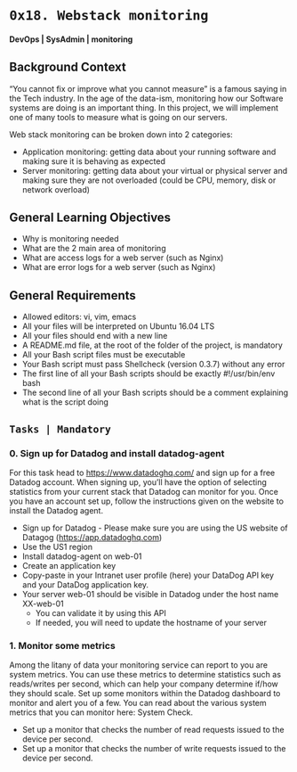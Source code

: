 #	`0x18. Webstack monitoring`

####  DevOps | SysAdmin | monitoring

## Background Context

“You cannot fix or improve what you cannot measure” is a famous saying in the Tech industry. In the age of the data-ism, monitoring how our Software systems are doing is an important thing. In this project, we will implement one of many tools to measure what is going on our servers.

Web stack monitoring can be broken down into 2 categories:

* Application monitoring: getting data about your running software and making sure it is behaving as expected
* Server monitoring: getting data about your virtual or physical server and making sure they are not overloaded (could be CPU, memory, disk or network overload)

## General Learning Objectives

* Why is monitoring needed
* What are the 2 main area of monitoring
* What are access logs for a web server (such as Nginx)
* What are error logs for a web server (such as Nginx)

##  General Requirements

* Allowed editors: vi, vim, emacs
* All your files will be interpreted on Ubuntu 16.04 LTS
* All your files should end with a new line
* A README.md file, at the root of the folder of the project, is mandatory
* All your Bash script files must be executable
* Your Bash script must pass Shellcheck (version 0.3.7) without any error
* The first line of all your Bash scripts should be exactly #!/usr/bin/env bash
* The second line of all your Bash scripts should be a comment explaining what is the script doing

## `Tasks | Mandatory`

### 0. Sign up for Datadog and install datadog-agent

For this task head to https://www.datadoghq.com/ and sign up for a free Datadog account. When signing up, you’ll have the option of selecting statistics from your current stack that Datadog can monitor for you. Once you have an account set up, follow the instructions given on the website to install the Datadog agent.

* Sign up for Datadog - Please make sure you are using the US website of Datagog (https://app.datadoghq.com)
* Use the US1 region
* Install datadog-agent on web-01
* Create an application key
* Copy-paste in your Intranet user profile (here) your DataDog API key and your DataDog application key.
* Your server web-01 should be visible in Datadog under the host name XX-web-01
	* You can validate it by using this API
	* If needed, you will need to update the hostname of your server

### 1. Monitor some metrics

Among the litany of data your monitoring service can report to you are system metrics. You can use these metrics to determine statistics such as reads/writes per second, which can help your company determine if/how they should scale. Set up some monitors within the Datadog dashboard to monitor and alert you of a few. You can read about the various system metrics that you can monitor here: System Check.

* Set up a monitor that checks the number of read requests issued to the device per second.
* Set up a monitor that checks the number of write requests issued to the device per second.
